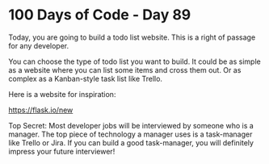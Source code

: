 100 Days of Code - Day 89
===========================


Today, you are going to build a todo list website. This is a right of passage for any developer.

You can choose the type of todo list you want to build. It could be as simple as a website where you can list some items and cross them out. Or as complex as a Kanban-style task list like Trello.

Here is a website for inspiration:

https://flask.io/new


Top Secret: Most developer jobs will be interviewed by someone who is a manager. The top piece of technology a manager uses is a task-manager like Trello or Jira. If you can build a good task-manager, you will definitely impress your future interviewer!

